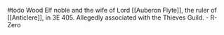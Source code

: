 #todo 
Wood Elf noble and the wife of Lord [[Auberon Flyte]], the ruler of [[Anticlere]], in 3E 405. Allegedly associated with the Thieves Guild. - R-Zero